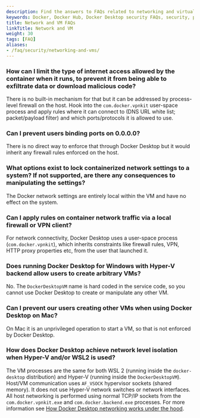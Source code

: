 ```yaml
---
description: Find the answers to FAQs related to networking and virtualization
keywords: Docker, Docker Hub, Docker Desktop security FAQs, security, platform, networks, vms
title: Network and VM FAQs
linkTitle: Network and VM
weight: 30
tags: [FAQ]
aliases:
- /faq/security/networking-and-vms/
---
```


### How can I limit the type of internet access allowed by the container when it runs, to prevent it from being able to exfiltrate data or download malicious code?

There is no built-in mechanism for that but it can be addressed by process-level firewall on the host. Hook into the `com.docker.vpnkit` user-space process and apply rules where it can connect to (DNS URL white list; packet/payload filter) and which ports/protocols it is allowed to use.

### Can I prevent users binding ports on 0.0.0.0?

There is no direct way to enforce that through Docker Desktop but it would inherit any firewall rules enforced on the host.

### What options exist to lock containerized network settings to a system? If not supported, are there any consequences to manipulating the settings?

The Docker network settings are entirely local within the VM and have no effect on the system.

### Can I apply rules on container network traffic via a local firewall or VPN client?

For network connectivity, Docker Desktop uses a user-space process (`com.docker.vpnkit`), which inherits constraints like firewall rules, VPN, HTTP proxy properties etc, from the user that launched it.

### Does running Docker Desktop for Windows with Hyper-V backend allow users to create arbitrary VMs?

No. The `DockerDesktopVM` name is hard coded in the service code, so you cannot use Docker Desktop to create or manipulate any other VM.

### Can I prevent our users creating other VMs when using Docker Desktop on Mac?

On Mac it is an unprivileged operation to start a VM, so that is not enforced by Docker Desktop.

### How does Docker Desktop achieve network level isolation when Hyper-V and/or WSL2 is used?

The VM processes are the same for both WSL 2 (running inside the `docker-desktop` distribution) and Hyper-V (running inside the `DockerDesktopVM`). Host/VM communication uses `AF_VSOCK` hypervisor sockets (shared memory). It does not use Hyper-V network switches or network interfaces. All host networking is performed using normal TCP/IP sockets from the `com.docker.vpnkit.exe` and `com.docker.backend.exe` processes. For more information see [How Docker Desktop networking works under the hood](https://www.docker.com/blog/how-docker-desktop-networking-works-under-the-hood/).
